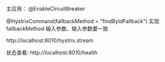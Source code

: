 主应用：  @EnableCircuitBreaker

@HystrixCommand(fallbackMethod = "findByIdFallback")
实现 fallbackMethod 输入参数、输入参数要一致

http://localhost:8010/hystrix.stream

状态查看:
http://localhost:8010/health